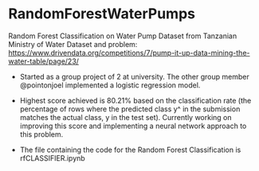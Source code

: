 # RandomForestWaterPumps
Random Forest Classification on Water Pump Dataset from Tanzanian Ministry of Water
Dataset and problem: https://www.drivendata.org/competitions/7/pump-it-up-data-mining-the-water-table/page/23/ 

- Started as a group project of 2 at university. The other group member @pointonjoel implemented a logistic regression model.

- Highest score achieved is 80.21% based on the classification rate (the percentage of rows where the predicted class y^ in the submission matches the actual class, y in the test set). Currently working on improving this score and implementing a neural network approach to this problem.
 
- The file containing the code for the Random Forest Classification is rfCLASSIFIER.ipynb

